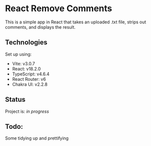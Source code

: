 # React Remove Comments

This is a simple app in React that takes an uploaded .txt file, strips out comments, and displays the result.

## Technologies

Set up using:

- Vite: v3.0.7
- React: v18.2.0
- TypeScript: v4.6.4
- React Router: v6
- Chakra UI: v2.2.8

## Status

Project is: _in progress_

## Todo:

Some tidying up and prettifying
